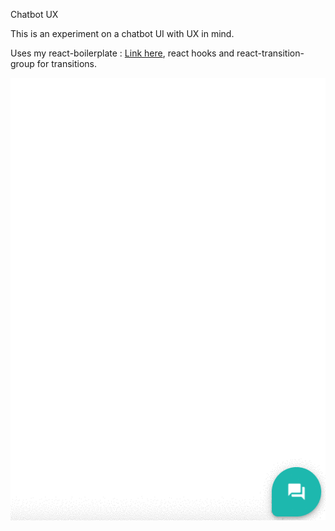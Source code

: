 Chatbot UX

This is an experiment on a chatbot UI with UX in mind.

Uses my react-boilerplate : [Link here](https://github.com/SleepyFanjo/react-boilerplate), react hooks and react-transition-group for transitions.

![](chatbot.gif)